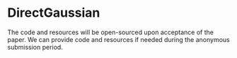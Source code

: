 # DirectGaussian
The code and resources will be open-sourced upon acceptance of the paper. We can provide code and resources if needed during the anonymous submission period.
